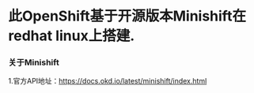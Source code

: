 # 此OpenShift基于开源版本Minishift在redhat linux上搭建.

### 关于Minishift

1.官方API地址：https://docs.okd.io/latest/minishift/index.html
